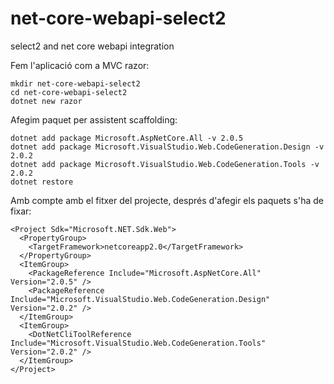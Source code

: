 # net-core-webapi-select2
select2 and net core webapi integration


Fem l'aplicació com a MVC razor:

```
mkdir net-core-webapi-select2
cd net-core-webapi-select2
dotnet new razor
```

Afegim paquet per assistent scaffolding:

```
dotnet add package Microsoft.AspNetCore.All -v 2.0.5
dotnet add package Microsoft.VisualStudio.Web.CodeGeneration.Design -v 2.0.2
dotnet add package Microsoft.VisualStudio.Web.CodeGeneration.Tools -v 2.0.2
dotnet restore
```

Amb compte amb el fitxer del projecte, després d'afegir els paquets s'ha de fixar:

```
<Project Sdk="Microsoft.NET.Sdk.Web">
  <PropertyGroup>
    <TargetFramework>netcoreapp2.0</TargetFramework>
  </PropertyGroup>
  <ItemGroup>
    <PackageReference Include="Microsoft.AspNetCore.All" Version="2.0.5" />
    <PackageReference Include="Microsoft.VisualStudio.Web.CodeGeneration.Design" Version="2.0.2" />
  </ItemGroup>
  <ItemGroup>
    <DotNetCliToolReference Include="Microsoft.VisualStudio.Web.CodeGeneration.Tools" Version="2.0.2" />
  </ItemGroup>
</Project>
```
